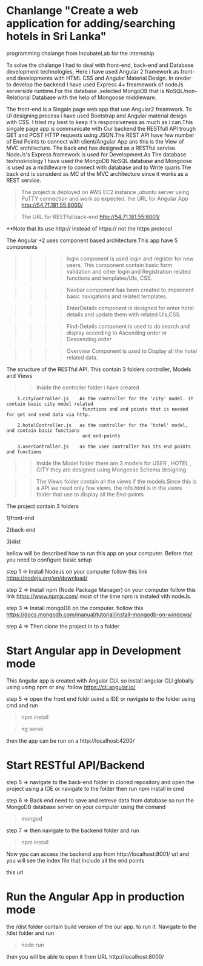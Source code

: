 # Chanlange "Create a web application for adding/searching hotels in Sri Lanka" 
programming chalange from IncubateLab for the internship 

   To solve the chalange I had to deal with front-end, back-end and Database development technologies, Here i have used 
Angular 2 framework as  front-end developments with HTML CSS and Angular Material Design. In oreder to develop the backend I have 
used Express 4+ freamework of nodeJs serverside runtime.For the database ,selected MongoDB that is NoSQL/non-Relational Database with the help of 
Mongoose middleware. 

   The front-end is a Singale page web app that use Angular2 freamwork. To UI designing process i have used Bootstrap and Angular
material design with CSS. I tried my best to keep it's responsiveness as much as i can.This singale page app is communicate 
with Our backend the RESTfull API  trough GET and POST HTTP requests using JSON.The REST API have few number of End Points to 
connect with client/Angular App ans this is the View of MVC architecture. The back end has designed as a RESTful servise. NodeJs's 
Express framework is used for Development.As The database texhnoknology I have used the MongoDB NoSQL database and Mongoose is used as a 
middleware to connect with database and to Write quaris.The back end is considerd as MC of the MVC architecture since it works as 
a REST service.

>The project is deployed on  AWS EC2 instance ,ubuntu server using PuTTY connection and work as expected.
>the URL for Angular App           http://54.71.181.55:8000/

>The URL for RESTful back-end       http://54.71.181.55:8001/

**Note that its use  http:// instead of https://   not the https protocol 

The Angular +2  uses component based architecture.This app have 5 components 

>>>>login component is used login and register for new users. This component contain basic form validation and other login and Registration 
related functions and templates/UIs, CSS.

>>>>Navbar component has been created to implement basic navigations and related templates.

>>>>EnterDetails component is designed for enter hotel details and update them with related UIs,CSS.

>>>>Find-Details component is used to do search and display according to Ascending order or Descending order

>>>>Overview Component is used to Display all the hotel related data.




The structure of the RESTful API.
This contain 3 folders controller, Models and Views
>>Inside the controller folder i have created 

        1.cityController.js    As the controller for the 'city' model. it contain basic city model related 
                                functions and end points that is needed for get and send data via http.  
        
        2.hotelController.js   as the controller for the 'hotel' model, and contain basic functions 
                                and end-points
        
        3.userController.js    as the user controller has its end points and functions
        
>> Inside the Model folder there are 3 models for USER , HOTEL , CITY they are designed using Mongeese Schema designing

>> The Views folder contain all the views if the models.Since this is a API we need only few views. the info.html is in 
   the views folder that use to display all the End-points
   
   
   

The project contain 3 folders 

1)front-end

2)back-end

3)dist

bellow will be described how to run this app on your computer. Before that you need to configure basic setup

step 1 => Install NodeJs on your computer  follow this link https://nodejs.org/en/download/  

step 2 => Install npm (Node Package Manager) on your computer  follow this link https://www.npmjs.com/ most of the time npm 
is instaled vith nodeJs.

step 3 => Install mongoDB on the computer. fiollow this  https://docs.mongodb.com/manual/tutorial/install-mongodb-on-windows/

step 4 => Then clone the project in to a folder


# Start Angular app in Development mode 

This Angular app is created with Angular CLI. so install angular CLI globally using using npm or any. follow https://cli.angular.io/

step 5 => open the front end foldr usind a IDE or navigate to the folder using cmd and run 
  
  >npm install
  
  >ng serve
  
  then the app can be run on a http://localhost:4200/
  
  
 # Start RESTful API/Backend 
 
 step 5 => navigate to the back-end folder in cloned repository and open the project using a IDE or navigate to the folder then run 
 npm install in cmd
 
 step 6 => Back end need to save and retreve data from database so run the MongoDB database server on your computer using the comand
   >mongod
   
  step 7 => then navigate to the backend folder and run
  
  >npm install 
  
  Now ypu can access the backend app from http://localhost:8001/ url and you will see the index file that include all the end points
  
  this url 
  
  
  # Run the Angular App in production mode 
  
  the /dist folder contain build version of the our app. to run it. Navigate to the /dist folder and run
  
  >node run
  
  then you will be able to open it from URL http://localhost:8000/ 
  






